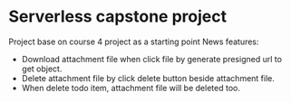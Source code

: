 # Serverless capstone project
Project base on course 4 project as a starting point
News features:
 - Download attachment file when click file by generate presigned url to get object.
 - Delete attachment file by click delete button beside attachment file.
 - When delete todo item, attachment file will be deleted too.